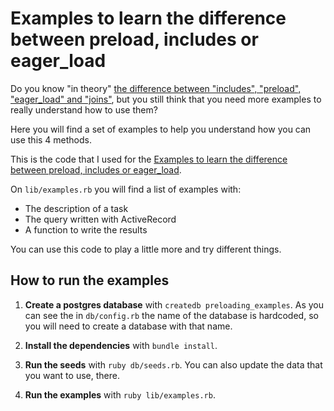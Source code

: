 # Examples to learn the difference between preload, includes or eager_load

Do you know "in theory" [the difference between "includes", "preload", "eager_load" and "joins"](https://bhserna.com/includes-preload-eager-load-joins-in-rails.html), but you still think that you need more examples to really understand how to use them?

Here you will find a set of examples to help you understand how you can use this 4 methods.

This is the code that I used for the [Examples to learn the difference between preload, includes or eager_load](https://bhserna.com/examples-to-learn-the-difference-between-preload-includes-eager-load.html).

On `lib/examples.rb` you will find a list of examples with:

* The description of a task
* The query written with ActiveRecord
* A function to write the results

You can use this code to play a little more and try different things.

## How to run the examples

1. **Create a postgres database** with `createdb preloading_examples`. As
   you can see the in `db/config.rb` the name of the database is hardcoded, so
   you will need to create a database with that name.

2. **Install the dependencies** with `bundle install`.

3. **Run the seeds** with `ruby db/seeds.rb`. You can also update the data that
   you want to use, there.

4. **Run the examples** with `ruby lib/examples.rb`.

